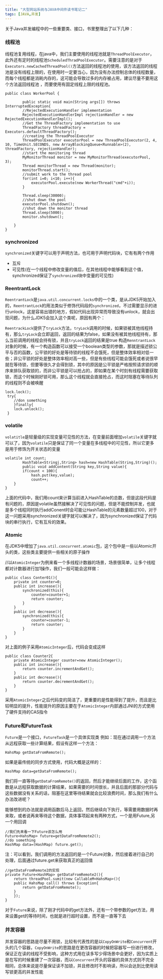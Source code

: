 ```yaml
---
title: "大型网站系统与JAVA中间件读书笔记二"
tags: [JAVA,并发]
---
```


关于Java并发编程中的一些重要类、接口，书里整理出了以下几种：

### 线程池
线程池复用线程，在java中，我们主要使用的线程池就是`ThreadPoolExecutor`，此外还有定时的线程池`ScheduledThradPoolExecutor`。需要注意的是对于`Executors.newCachedThreadPool()`方法返回的线程池的使用，该方法返回的线程池是没有线程上限的，在使用时一定要当心，因为没有办法控制总体的线程数量，而每个线程都是消耗内存的，这可能会导致过多的内存被占用，建议尽量不要用这个方法返回线程池 ，而要使用有固定线程上限的线程池。

    public class WorkerPool {
     
    		public static void main(String args[]) throws InterruptedException{
    		//RejectedExecutionHandler implementation
    		RejectedExecutionHandlerImpl rejectionHandler = new RejectedExecutionHandlerImpl();
    		//Get the ThreadFactory implementation to use
    		ThreadFactory threadFactory = Executors.defaultThreadFactory();
    		//creating the ThreadPoolExecutor
    		ThreadPoolExecutor executorPool = new ThreadPoolExecutor(2, 4, 10, TimeUnit.SECONDS, new ArrayBlockingQueue<Runnable>(2), threadFactory, rejectionHandler);
    		//start the monitoring thread
    		MyMonitorThread monitor = new MyMonitorThread(executorPool, 3);
    		Thread monitorThread = new Thread(monitor);
	    	monitorThread.start();
    		//submit work to the thread pool
	    	for(int i=0; i<10; i++){
    			executorPool.execute(new WorkerThread("cmd"+i));
    		}
     
    		Thread.sleep(30000);
    		//shut down the pool
    		executorPool.shutdown();
    		//shut down the monitor thread
    		Thread.sleep(5000);
    		monitor.shutdown();
     
    	}
    }

### synchronized

`synchronized`关键字可以用于声明方法，也可用于声明代码块，它有有两个作用   

- 互斥
- 可见性(在一个线程中修改变量的值后，在其他线程中能够看到这个值，synchronized保证了`synchronized`块中变量的可见性)

### ReentrantLock

`ReentrantLock`是`java.util.concurrent.locks`中的一个类，是从JDK5开始加入的，`ReentrantLock`的用法类似于修饰代码段的`synchronized`，不过需要显示的进行unlock，这是容易出错的地方，假如代码出现异常而导致没有unlock，就会出现问题，为什么JDK5会加入这个类呢，原因有两个：

`ReentrackLock`提供了`tryLock`方法，`tryLock`调用的时候，如果锁被其他线程持有，那么`tryLock`会立即返回，返回的结果为false，如果没有被其他线程持有，那么当前调用的线程会持有锁，并且`tryLock`返回的结果是true
构造`RenntrantLock`对象的时候，有一个构造函数可以接受一个boolean类型的参数，那就是描述锁公平与否的函数，公平锁的好处是等待锁的线程不会饿死，但是整体效率相对低一些；非公平锁的好处是整体效率相对高一些，但是有些线程可能会饿死或者说很早就在等待锁，但要等很久才会得到锁，其中的原因是公平锁是严格按照请求锁的顺序来排队获取锁的，而非公平锁是可以抢占的，即如果在某个时刻有线程需要获取锁，而这个时候刚好锁可用，那么这个线程就会直接抢占，而这时阻塞在等待队列的线程则不会被唤醒
 
    lock.lock();
     try{
        //don something
    	}finally{
    	lock.unlock();
     }
    
### volatile

`volatitle`是轻量级的实现变量可见性的方法，在变量前面增加`volatile`关键字就可以了，因为`volatile`只是保证了同一个变量在多线程中的可见性，所以它更多是用于修饰为开关状态的变量

    volatile int count;
    		HashTable<Stringj,String> hash=new HashTable(String,String)();
    		public void addContent(String key,String value){
    		if(count < 100){
    			hash.put(key,value);
    			count++;
    	}
    }

上面的代码中，我们用count来计算当前进入HashTable的总数，但是这段代码是有问题的，原因是volatile虽然接解决了可见性的问题，但是不能控制并发，也就是多个线程同时执行addConent时会可能让HashTable的元素数量超过100，对于这一问题采用synchronized关键字就可以解决了，因为synchronized保证了代码块的串行执行，它有互斥的效果。

### Atomic

在JDK5中增加了`java.util.concurrent.atomic`包，这个包中是一些以Atomic开头的类，这些类主要提供一些相关的原子操作

//以`AtomicInteger`为例来看一个多线程计数器的场景，场景很简单，让多个线程都对计数器进行加1操作，我们一般可能会这样做：

	public class Conter01(){
    	private int counter=0;
    	public int increase(){
        	synchronized(this){
            	counter=counter+1;
            	return counter;
        	}
   		}
    	public int decrease(){
        	synchronized(this){
            	counter=counter-1;
            	return counter;
        	}
    	}
	}

对上面的例子采用`AtomicInteger`后，代码会变成这样 

	public class Counter2{
    	private AtomicInteger counter=new AtomicInteger();
    	public int increase(){
        	return counter.incrementAndGet();
    	}
    	public int decrease(){
        	return counter.decrementAndGet();
    	}
	}
采用`AtomicInteger`之后代码变的简洁了，更重要的是性能得到了提升，而且是比较明显的提升，性能提升的原因主要在于`AtomicInteger`内部通过JNI的方式使用了硬件支持的CAS指令

### Future和FutureTask

`Future`是一个接口，`FutureTask`是一个具体实现类
例如：现在通过调用一个方法从远程获取一些计算结果，假设有这样一个方法：


    HahsMap getDataFromRemote();

如果是最传统的同步方式使用，代码大概是这样的：


    HashMap data=getDataFromRemote();

我们将一直等待`getDataFromRemote()`的返回，然后才能继续后面的工作，这个函数是从远程获取数据的计算结果，如果需要的时间很长，并且后面的那部分代码与这些数据没有关系的话，阻塞在这里等待结果就会比较浪费时间，那么我们有什么办法改进呢？

能够想到的办法就是调用函数后马上返回，然后继续向下执行，等需要用数据时再来取，或者说再来等待这个数据，具体事项起来有两种方式，一个是用Future,另一个用回调

	//我们先来看一下Future该怎么用
	Future<HahsMap> future=getDataFromRemote2();
	//do something
	HashMap data=(HashMap) future.get();
注：可以看到，我们调用的方法返回的是一个Future对象，然后接着进行自己的处理，后面通过future.get来获取真正的返回值

	//getDataFromRemote2的实现
	private Future<HashMap> getDataFromRemote2(){
    	return threadPool.sumit(new CallableM<HahsMap>(){
        public HahsMap call() throws Exception{
            return getDataFromRemote();
        }
    	});
	}

对于`Future`来说，除了刚才代码中的get方法外，还有一个带参数的get方法，用来设置get的等待时间，也就是进行超时设置，而不是一直等下去

### 并发容器

并发容器的思路是尽量不用锁，比较有代表性的是以`CopyOnWrite`和`Concurrent`开头的几个容器，`CopyOnWrite`的思路是在更改容器的时候把容器写一份进行修改，保证正在读的线程不受影响，这种方式用在读多写少得场景中会更好，因为实质上是在写的时候重建了一次容器，而以`Concurrent`开头的容器的具体方式则不完全相同，总体来说是尽量保证读不加锁，并且修改时不影响读，所以会达到比使用读写锁更高的并发性能

